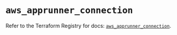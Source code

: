 # `aws_apprunner_connection`

Refer to the Terraform Registry for docs: [`aws_apprunner_connection`](https://registry.terraform.io/providers/hashicorp/aws/6.8.0/docs/resources/apprunner_connection).
